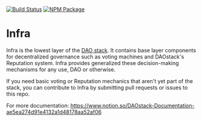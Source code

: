 [![Build Status](https://travis-ci.com/daostack/infra.svg?branch=master)](https://travis-ci.com/daostack/infra)
[![NPM Package](https://img.shields.io/npm/v/@daostack/infra.svg?style=flat-square)](https://www.npmjs.org/package/@daostack/infra)

# Infra
Infra is the lowest layer of the [DAO stack](https://www.github.com/daostack). It contains base layer components for decentralized governance such as voting machines and DAOstack's Reputation system. Infra provides generalized these decision-making mechanisms for any use, DAO or otherwise.

If you need basic voting or Reputation mechanics that aren't yet part of the stack, you can contribute to Infra by submitting pull requests or issues to this repo.

For more documentation: https://www.notion.so/DAOstack-Documentation-ae5ea274d91e4132a1d48178aa52af06